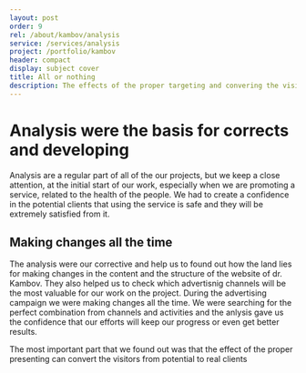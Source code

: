 ```yaml
---
layout: post
order: 9
rel: /about/kambov/analysis
service: /services/analysis
project: /portfolio/kambov
header: compact
display: subject cover
title: All or nothing
description: The effects of the proper targeting and convering the visitors from potential to real clients
---
```

# Analysis were the basis for corrects and developing
Analysis are a regular part of all of the our projects, but we keep a close attention, at the initial start of our work, especially when we are promoting a service, related to the health of the people. We had to create a confidence in the potential clients that using the service is safe and they will be extremely satisfied from it. 

## Making changes all the time
The analysis were our corrective and help us to found out how the land lies for making changes in the content and the structure of the website of dr. Kambov. They also helped us to check which advertisnig channels will be the most valuable for our work on the project. During the advertising campaign we were making changes all the time. We were searching for the perfect combination from channels and activities and the anlysis gave us the confidence that our efforts will keep our progress or even get better results.

The most important part that we found out was that the effect of the proper presenting can convert the visitors from potential to real clients 